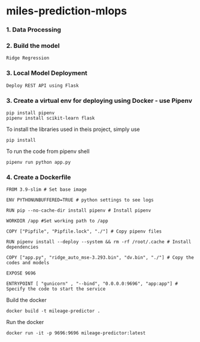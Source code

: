 # miles-prediction-mlops

### 1. Data Processing

### 2. Build the model
```
Ridge Regression
```
### 3. Local Model Deployment
```
Deploy REST API using Flask
```
### 3. Create a virtual env for deploying using Docker - use **Pipenv**
```
pip install pipenv
pipenv install scikit-learn flask
```
To install the libraries used in theis project, simply use
```
pip install
```
To run the code from pipenv shell
```
pipenv run python app.py
```
### 4. Create a Dockerfile
```
FROM 3.9-slim # Set base image

ENV PYTHONUNBUFFERED=TRUE # python settings to see logs

RUN pip --no-cache-dir install pipenv # Install pipenv

WORKDIR /app #Set working path to /app

COPY ["Pipfile", "Pipfile.lock", "./"] # Copy pipenv files

RUN pipenv install --deploy --system && rm -rf /root/.cache # Install dependencies

COPY ["app.py", "ridge_auto_mse-3.293.bin", "dv.bin", "./"] # Copy the codes and models

EXPOSE 9696

ENTRYPOINT [ "gunicorn" , "--bind", "0.0.0.0:9696", "app:app"] # Specify the code to start the service
```
Build the docker 
```
docker build -t mileage-predictor .
```
Run the docker
```
docker run -it -p 9696:9696 mileage-predictor:latest
```
